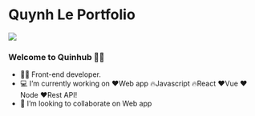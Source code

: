 # Quynh Le Portfolio

![](https://media.giphy.com/media/bcKmIWkUMCjVm/giphy.gif)

### Welcome to Quinhub 👩‍💻

- 👩🏻 Front-end developer.
- ‍💻 I’m currently working on ❤Web app 🔥Javascript 🔥React ❤️Vue ❤️Node ❤️Rest API!
- 👯 I’m looking to collaborate on Web app
